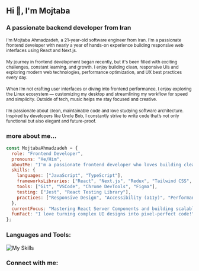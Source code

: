 ## Hi 👋, I'm Mojtaba

### <strong>A passionate backend developer from Iran</strong>

<div>
  <small>
    I'm Mojtaba Ahmadzadeh, a 21-year-old software engineer from Iran. I'm a passionate frontend developer with nearly a year of hands-on experience building responsive web interfaces using React and Next.js.
  </small>
</div>

<br/>
<div>
  <small>
   My journey in frontend development began recently, but it's been filled with exciting challenges, constant learning, and growth. I enjoy building clean, responsive UIs and exploring modern web technologies, performance optimization, and UX best practices every day.
  </small>
</div>

<br/>
<div>
  <small>
When I’m not crafting user interfaces or diving into frontend performance, I enjoy exploring the Linux ecosystem — customizing my desktop and streamlining my workflow for speed and simplicity. Outside of tech, music helps me stay focused and creative.
  </small>
</div>

<br/>
<div>
  <small>
I’m passionate about clean, maintainable code and love studying software architecture. Inspired by developers like Uncle Bob, I constantly strive to write code that’s not only functional but also elegant and future-proof.
  </small>
</div>

### <strong>more about me...</strong>

```js
const MojtabaAhmadzadeh = {
  role: "Frontend Developer",
  pronouns: "He/Him",
  aboutMe: "I'm a passionate frontend developer who loves building clean and user-friendly web applications.",
  skills: {
    languages: ["JavaScript", "TypeScript"],
    frameworksLibraries: ["React", "Next.js", "Redux", "Tailwind CSS", "Bootstrap", "MUI"],
    tools: ["Git", "VSCode", "Chrome DevTools", "Figma"],
    testing: ["Jest", "React Testing Library"],
    practices: ["Responsive Design", "Accessibility (a11y)", "Performance Optimization", "SEO Basics"],
  },
  currentFocus: "Mastering React Server Components and building scalable frontend architectures",
  funFact: "I love turning complex UI designs into pixel-perfect code!",
};

```

### Languages and Tools:

![My Skills](https://skillicons.dev/icons?i=html,css,tailwind,bootstrap,javascript,react,next,redux,figma,xd,github,gitlab)

### Connect with me:
